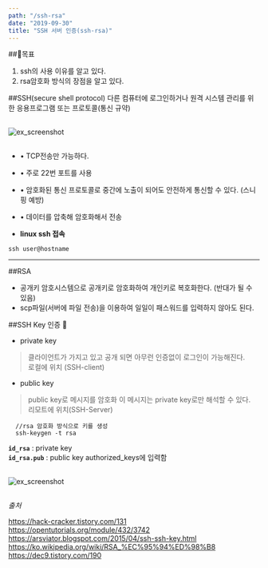 ```yaml
---
path: "/ssh-rsa"
date: "2019-09-30"
title: "SSH 서버 인증(ssh-rsa)"
---
```



##🚀목표
1. ssh의 사용 이유를 알고 있다.
2. rsa암호화 방식의 장점을 알고 있다.


##SSH(secure shell protocol)
다른 컴퓨터에 로그인하거나 원격 시스템 관리를 위한 응용프로그램 또는 프로토콜(통신 규약)

##
![ex_screenshot](https://user-images.githubusercontent.com/45478754/65878334-61a2ff00-e37d-11e9-93f0-6a19221137f6.png)
##

- • TCP전송만 가능하다.
- • 주로 22번 포트를 사용
- • 암호화된 통신 프로토콜로 중간에 노출이 되어도 안전하게 통신할 수 있다. (스니핑 예방)
- • 데이터를 압축해 암호화해서 전송

- __linux ssh 접속__
~~~
ssh user@hostname
~~~

---


##RSA
- 공개키 암호시스템으로 공개키로 암호화하여 개인키로 복호화한다.
(반대가 될 수 있음)  
- scp파일(서버에 파일 전송)을 이용하여 일일이 패스워드를 입력하지 않아도 된다.

##SSH Key 인증 🧐

- private key
> 클라이언트가 가지고 있고 공개 되면 아무런 인증없이 로그인이 가능해진다.  
로컬에 위치 (SSH-client)

- public key
> public key로 메시지를 암호화 이 메시지는 private key로만 해석할 수 있다.   
리모트에 위치(SSH-Server)  

~~~
  //rsa 암호화 방식으로 키를 생성
  ssh-keygen -t rsa
~~~

__`id_rsa`__ : private key   
__`id_rsa.pub`__ : public key authorized_keys에 입력함



##
![ex_screenshot](https://user-images.githubusercontent.com/45478754/65881446-f1977780-e382-11e9-99d8-83fd3b793313.gif)
##





_출처_

https://hack-cracker.tistory.com/131  
https://opentutorials.org/module/432/3742  
https://arsviator.blogspot.com/2015/04/ssh-ssh-key.html  
https://ko.wikipedia.org/wiki/RSA_%EC%95%94%ED%98%B8  
https://dec9.tistory.com/190
